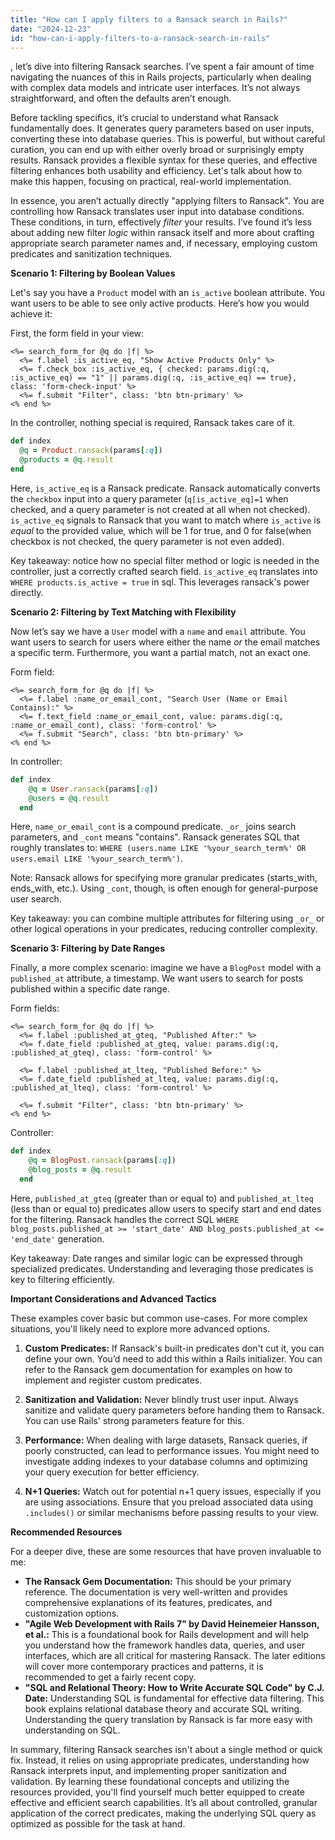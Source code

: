 ```yaml
---
title: "How can I apply filters to a Ransack search in Rails?"
date: "2024-12-23"
id: "how-can-i-apply-filters-to-a-ransack-search-in-rails"
---
```


, let’s dive into filtering Ransack searches. I’ve spent a fair amount of time navigating the nuances of this in Rails projects, particularly when dealing with complex data models and intricate user interfaces. It’s not always straightforward, and often the defaults aren’t enough.

Before tackling specifics, it’s crucial to understand what Ransack fundamentally does. It generates query parameters based on user inputs, converting these into database queries. This is powerful, but without careful curation, you can end up with either overly broad or surprisingly empty results. Ransack provides a flexible syntax for these queries, and effective filtering enhances both usability and efficiency. Let's talk about how to make this happen, focusing on practical, real-world implementation.

In essence, you aren’t actually directly "applying filters to Ransack". You are controlling how Ransack translates user input into database conditions. These conditions, in turn, effectively *filter* your results. I’ve found it’s less about adding new filter *logic* within ransack itself and more about crafting appropriate search parameter names and, if necessary, employing custom predicates and sanitization techniques.

**Scenario 1: Filtering by Boolean Values**

Let's say you have a `Product` model with an `is_active` boolean attribute. You want users to be able to see only active products. Here’s how you would achieve it:

First, the form field in your view:

```erb
<%= search_form_for @q do |f| %>
  <%= f.label :is_active_eq, "Show Active Products Only" %>
  <%= f.check_box :is_active_eq, { checked: params.dig(:q, :is_active_eq) == "1" || params.dig(:q, :is_active_eq) == true},  class: 'form-check-input' %>
  <%= f.submit "Filter", class: 'btn btn-primary' %>
<% end %>
```

In the controller, nothing special is required, Ransack takes care of it.

```ruby
def index
  @q = Product.ransack(params[:q])
  @products = @q.result
end
```
Here, `is_active_eq` is a Ransack predicate. Ransack automatically converts the `checkbox` input into a query parameter (`q[is_active_eq]=1` when checked, and a query parameter is not created at all when not checked). `is_active_eq` signals to Ransack that you want to match where `is_active` is *equal* to the provided value, which will be 1 for true, and 0 for false(when checkbox is not checked, the query parameter is not even added).

Key takeaway: notice how no special filter method or logic is needed in the controller, just a correctly crafted search field. `is_active_eq` translates into `WHERE products.is_active = true` in sql. This leverages ransack's power directly.

**Scenario 2: Filtering by Text Matching with Flexibility**

Now let’s say we have a `User` model with a `name` and `email` attribute. You want users to search for users where either the name *or* the email matches a specific term. Furthermore, you want a partial match, not an exact one.

Form field:
```erb
<%= search_form_for @q do |f| %>
  <%= f.label :name_or_email_cont, "Search User (Name or Email Contains):" %>
  <%= f.text_field :name_or_email_cont, value: params.dig(:q, :name_or_email_cont), class: 'form-control' %>
  <%= f.submit "Search", class: 'btn btn-primary' %>
<% end %>
```

In controller:

```ruby
def index
    @q = User.ransack(params[:q])
    @users = @q.result
  end
```

Here, `name_or_email_cont` is a compound predicate. `_or_` joins search parameters, and `_cont` means "contains". Ransack generates SQL that roughly translates to: `WHERE (users.name LIKE '%your_search_term%' OR users.email LIKE '%your_search_term%')`.

Note:
Ransack allows for specifying more granular predicates (starts_with, ends_with, etc.). Using `_cont`, though, is often enough for general-purpose user search.

Key takeaway: you can combine multiple attributes for filtering using `_or_` or other logical operations in your predicates, reducing controller complexity.

**Scenario 3: Filtering by Date Ranges**

Finally, a more complex scenario: imagine we have a `BlogPost` model with a `published_at` attribute, a timestamp. We want users to search for posts published within a specific date range.

Form fields:

```erb
<%= search_form_for @q do |f| %>
  <%= f.label :published_at_gteq, "Published After:" %>
  <%= f.date_field :published_at_gteq, value: params.dig(:q, :published_at_gteq), class: 'form-control' %>

  <%= f.label :published_at_lteq, "Published Before:" %>
  <%= f.date_field :published_at_lteq, value: params.dig(:q, :published_at_lteq), class: 'form-control' %>

  <%= f.submit "Filter", class: 'btn btn-primary' %>
<% end %>

```

Controller:

```ruby
def index
    @q = BlogPost.ransack(params[:q])
    @blog_posts = @q.result
  end
```

Here, `published_at_gteq` (greater than or equal to) and `published_at_lteq` (less than or equal to) predicates allow users to specify start and end dates for the filtering. Ransack handles the correct SQL `WHERE blog_posts.published_at >= 'start_date' AND blog_posts.published_at <= 'end_date'` generation.

Key takeaway: Date ranges and similar logic can be expressed through specialized predicates. Understanding and leveraging those predicates is key to filtering efficiently.

**Important Considerations and Advanced Tactics**

These examples cover basic but common use-cases. For more complex situations, you'll likely need to explore more advanced options.

1.  **Custom Predicates:** If Ransack's built-in predicates don't cut it, you can define your own. You’d need to add this within a Rails initializer. You can refer to the Ransack gem documentation for examples on how to implement and register custom predicates.

2.  **Sanitization and Validation:** Never blindly trust user input. Always sanitize and validate query parameters before handing them to Ransack. You can use Rails' strong parameters feature for this.

3. **Performance:** When dealing with large datasets, Ransack queries, if poorly constructed, can lead to performance issues. You might need to investigate adding indexes to your database columns and optimizing your query execution for better efficiency.

4.  **N+1 Queries:** Watch out for potential n+1 query issues, especially if you are using associations. Ensure that you preload associated data using `.includes()` or similar mechanisms before passing results to your view.

**Recommended Resources**

For a deeper dive, these are some resources that have proven invaluable to me:

*   **The Ransack Gem Documentation:** This should be your primary reference. The documentation is very well-written and provides comprehensive explanations of its features, predicates, and customization options.
*   **"Agile Web Development with Rails 7" by David Heinemeier Hansson, et al.:** This is a foundational book for Rails development and will help you understand how the framework handles data, queries, and user interfaces, which are all critical for mastering Ransack. The later editions will cover more contemporary practices and patterns, it is recommended to get a fairly recent copy.
*   **"SQL and Relational Theory: How to Write Accurate SQL Code" by C.J. Date:** Understanding SQL is fundamental for effective data filtering. This book explains relational database theory and accurate SQL writing. Understanding the query translation by Ransack is far more easy with understanding on SQL.

In summary, filtering Ransack searches isn't about a single method or quick fix. Instead, it relies on using appropriate predicates, understanding how Ransack interprets input, and implementing proper sanitization and validation. By learning these foundational concepts and utilizing the resources provided, you'll find yourself much better equipped to create effective and efficient search capabilities. It’s all about controlled, granular application of the correct predicates, making the underlying SQL query as optimized as possible for the task at hand.
